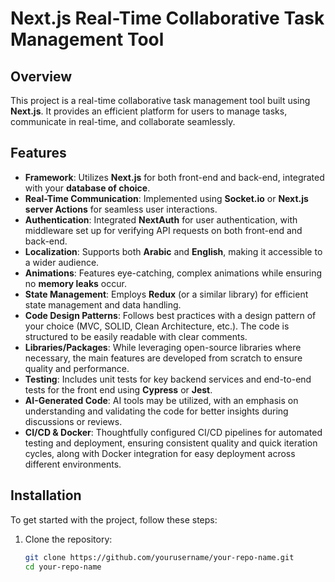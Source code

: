 # Next.js Real-Time Collaborative Task Management Tool

## Overview

This project is a real-time collaborative task management tool built using **Next.js**. It provides an efficient platform for users to manage tasks, communicate in real-time, and collaborate seamlessly.

## Features

- **Framework**: Utilizes **Next.js** for both front-end and back-end, integrated with your **database of choice**.
- **Real-Time Communication**: Implemented using **Socket.io** or **Next.js server Actions** for seamless user interactions.
- **Authentication**: Integrated **NextAuth** for user authentication, with middleware set up for verifying API requests on both front-end and back-end.
- **Localization**: Supports both **Arabic** and **English**, making it accessible to a wider audience.
- **Animations**: Features eye-catching, complex animations while ensuring no **memory leaks** occur.
- **State Management**: Employs **Redux** (or a similar library) for efficient state management and data handling.
- **Code Design Patterns**: Follows best practices with a design pattern of your choice (MVC, SOLID, Clean Architecture, etc.). The code is structured to be easily readable with clear comments.
- **Libraries/Packages**: While leveraging open-source libraries where necessary, the main features are developed from scratch to ensure quality and performance.
- **Testing**: Includes unit tests for key backend services and end-to-end tests for the front end using **Cypress** or **Jest**.
- **AI-Generated Code**: AI tools may be utilized, with an emphasis on understanding and validating the code for better insights during discussions or reviews.
- **CI/CD & Docker**: Thoughtfully configured CI/CD pipelines for automated testing and deployment, ensuring consistent quality and quick iteration cycles, along with Docker integration for easy deployment across different environments.

## Installation

To get started with the project, follow these steps:

1. Clone the repository:
   ```bash
   git clone https://github.com/yourusername/your-repo-name.git
   cd your-repo-name
   ```
